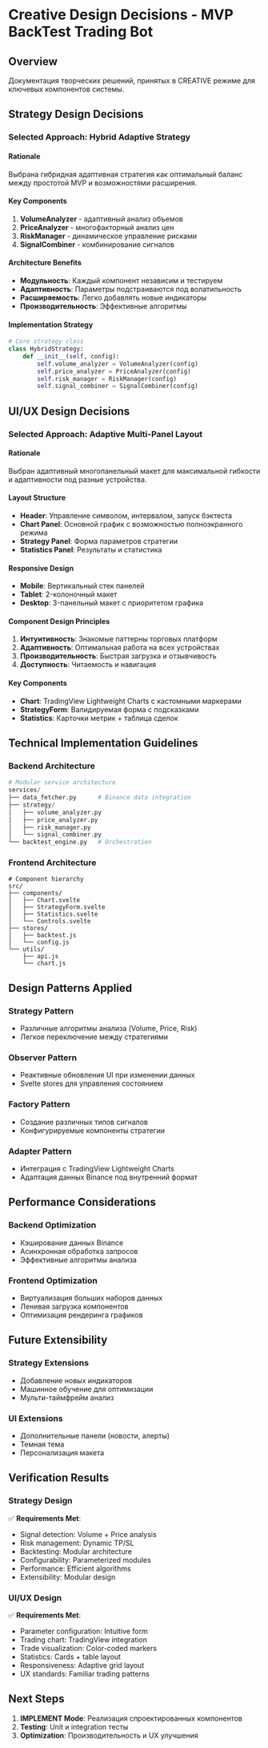 # Creative Design Decisions - MVP BackTest Trading Bot

## Overview
Документация творческих решений, принятых в CREATIVE режиме для ключевых компонентов системы.

## Strategy Design Decisions

### Selected Approach: Hybrid Adaptive Strategy

#### Rationale
Выбрана гибридная адаптивная стратегия как оптимальный баланс между простотой MVP и возможностями расширения.

#### Key Components
1. **VolumeAnalyzer** - адаптивный анализ объемов
2. **PriceAnalyzer** - многофакторный анализ цен
3. **RiskManager** - динамическое управление рисками
4. **SignalCombiner** - комбинирование сигналов

#### Architecture Benefits
- **Модульность**: Каждый компонент независим и тестируем
- **Адаптивность**: Параметры подстраиваются под волатильность
- **Расширяемость**: Легко добавлять новые индикаторы
- **Производительность**: Эффективные алгоритмы

#### Implementation Strategy
```python
# Core strategy class
class HybridStrategy:
    def __init__(self, config):
        self.volume_analyzer = VolumeAnalyzer(config)
        self.price_analyzer = PriceAnalyzer(config)
        self.risk_manager = RiskManager(config)
        self.signal_combiner = SignalCombiner(config)
```

## UI/UX Design Decisions

### Selected Approach: Adaptive Multi-Panel Layout

#### Rationale
Выбран адаптивный многопанельный макет для максимальной гибкости и адаптивности под разные устройства.

#### Layout Structure
- **Header**: Управление символом, интервалом, запуск бэктеста
- **Chart Panel**: Основной график с возможностью полноэкранного режима
- **Strategy Panel**: Форма параметров стратегии
- **Statistics Panel**: Результаты и статистика

#### Responsive Design
- **Mobile**: Вертикальный стек панелей
- **Tablet**: 2-колоночный макет
- **Desktop**: 3-панельный макет с приоритетом графика

#### Component Design Principles
1. **Интуитивность**: Знакомые паттерны торговых платформ
2. **Адаптивность**: Оптимальная работа на всех устройствах
3. **Производительность**: Быстрая загрузка и отзывчивость
4. **Доступность**: Читаемость и навигация

#### Key Components
- **Chart**: TradingView Lightweight Charts с кастомными маркерами
- **StrategyForm**: Валидируемая форма с подсказками
- **Statistics**: Карточки метрик + таблица сделок

## Technical Implementation Guidelines

### Backend Architecture
```python
# Modular service architecture
services/
├── data_fetcher.py      # Binance data integration
├── strategy/
│   ├── volume_analyzer.py
│   ├── price_analyzer.py
│   ├── risk_manager.py
│   └── signal_combiner.py
└── backtest_engine.py   # Orchestration
```

### Frontend Architecture
```svelte
# Component hierarchy
src/
├── components/
│   ├── Chart.svelte
│   ├── StrategyForm.svelte
│   ├── Statistics.svelte
│   └── Controls.svelte
├── stores/
│   ├── backtest.js
│   └── config.js
└── utils/
    ├── api.js
    └── chart.js
```

## Design Patterns Applied

### Strategy Pattern
- Различные алгоритмы анализа (Volume, Price, Risk)
- Легкое переключение между стратегиями

### Observer Pattern
- Реактивные обновления UI при изменении данных
- Svelte stores для управления состоянием

### Factory Pattern
- Создание различных типов сигналов
- Конфигурируемые компоненты стратегии

### Adapter Pattern
- Интеграция с TradingView Lightweight Charts
- Адаптация данных Binance под внутренний формат

## Performance Considerations

### Backend Optimization
- Кэширование данных Binance
- Асинхронная обработка запросов
- Эффективные алгоритмы анализа

### Frontend Optimization
- Виртуализация больших наборов данных
- Ленивая загрузка компонентов
- Оптимизация рендеринга графиков

## Future Extensibility

### Strategy Extensions
- Добавление новых индикаторов
- Машинное обучение для оптимизации
- Мульти-таймфрейм анализ

### UI Extensions
- Дополнительные панели (новости, алерты)
- Темная тема
- Персонализация макета

## Verification Results

### Strategy Design
✅ **Requirements Met**:
- Signal detection: Volume + Price analysis
- Risk management: Dynamic TP/SL
- Backtesting: Modular architecture
- Configurability: Parameterized modules
- Performance: Efficient algorithms
- Extensibility: Modular design

### UI/UX Design
✅ **Requirements Met**:
- Parameter configuration: Intuitive form
- Trading chart: TradingView integration
- Trade visualization: Color-coded markers
- Statistics: Cards + table layout
- Responsiveness: Adaptive grid layout
- UX standards: Familiar trading patterns

## Next Steps
1. **IMPLEMENT Mode**: Реализация спроектированных компонентов
2. **Testing**: Unit и integration тесты
3. **Optimization**: Производительность и UX улучшения
